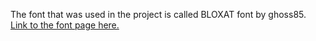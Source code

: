 The font that was used in the project is called BLOXAT font by ghoss85. [Link to the font page here.](https://www.fontspace.com/bloxat-font-f31181)
